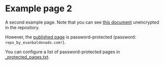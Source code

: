 # Example page 2
A second example page. Note that you can see [this document](https://github.com/evanbaldonado/github-pages-jekyll-password-protection/blob/main/example-2.md) unencrypted in the repository.

However, the [published page](https://evanbaldonado.github.io/github-pages-jekyll-password-protection/example-2.html) is password-protected (password: `repo_by_evanbaldonado.com!`).

You can configure a list of password-protected pages in [_protected_pages.txt](https://github.com/evanbaldonado/github-pages-jekyll-password-protection/blob/main/_protected_pages.txt).
